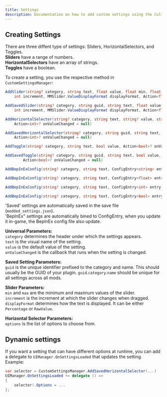 ```yaml
---
title: Settings
description: Documentation on how to add custom settings using the Cult of the Lamb API
---
```


## Creating Settings

There are three diffent type of settings: Sliders, HorizontalSelectors, and Toggles.  
**Sliders** have a range of numbers.  
**HorizontalSelectors** have an array of strings.  
**Toggles** have a boolean.

To create a setting, you use the respective method in `CustomSettingsManager`:

```csharp
AddSlider(string? category, string text, float value, float min, float max,
    int increment, MMSlider.ValueDisplayFormat displayFormat, Action<float>? onValueChanged = null)

AddSavedSlider(string? category, string guid, string text, float value, float min, float max,
    int increment, MMSlider.ValueDisplayFormat displayFormat, Action<float>? onValueChanged = null)

AddHorizontalSelector(string? category, string text, string? value, string?[] options,
    Action<int>? onValueChanged = null)

AddSavedHorizontalSelector(string? category, string guid, string text, string value, string?[] options,
    Action<int>? onValueChanged = null)

AddToggle(string? category, string text, bool value, Action<bool>? onValueChanged = null)

AddSavedToggle(string? category, string guid, string text, bool value,
        Action<bool>? onValueChanged = null)

AddBepInExConfig(string? category, string text, ConfigEntry<string> entry, Action<int>? onValueChanged = null)

AddBepInExConfig(string? category, string text, ConfigEntry<float> entry, int increment, MMSlider.ValueDisplayFormat displayFormat, Action<float>? onValueChanged = null)

AddBepInExConfig(string? category, string text, ConfigEntry<int> entry, int increment, MMSlider.ValueDisplayFormat displayFormat, Action<int>? onValueChanged = null)

AddBepInExConfig(string? category, string text, ConfigEntry<bool> entry, Action<bool>? onValueChanged = null)
```

'Saved' settings are automatically saved in the save file (`modded_settings.json`).<br>
'BepInEx" settings are automatically bined to ConfigEntry, when you update it in-game, the BepInEx config file also update.

**Universal Parameters:**  
`category` determines the header under which the settings appears.  
`text` is the visual name of the setting.  
`value` is the default value of the setting.  
`onValueChanged` is the callback that runs when the setting is changed.

**Saved Setting Parameters:**  
`guid` is the unique identifier prefixed to the category and name. This should usually be the GUID of your plugin. `guid`.`category`.`name` should be unique for all settings across all mods.

**Slider Parameters:**  
`min` and `max` are the minimum and maximum values of the slider.  
`increment` is the increment at which the slider changes when dragged.  
`displayFormat` determines how the text is displayed. It can be either `Percentage` or `RawValue`.

**Horizontal Selector Parameters:**  
`options` is the list of options to choose from.

## Dynamic settings

If you want a setting that can have different options at runtime, you can add a delegate to `UIManager.OnSettingsLoaded` that updates the setting.  
Example:

```csharp
var selector = CustomSettingsManager.AddSavedHorizontalSelector(...)
UIManager.OnSettingsLoaded += delegate () =>
{
    selector!.Options = ...
};
```
